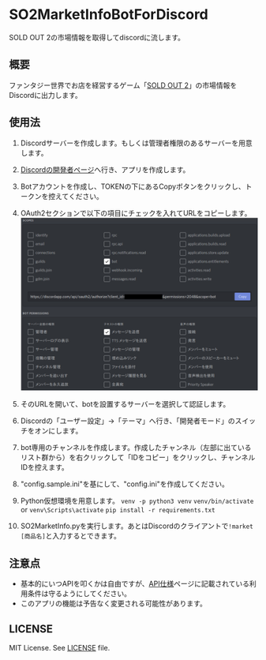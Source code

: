 # SO2MarketInfoBotForDiscord

SOLD OUT 2の市場情報を取得してdiscordに流します。

## 概要

ファンタジー世界でお店を経営するゲーム「[SOLD OUT 2](https://so2.mutoys.com/)」の市場情報をDiscordに出力します。

## 使用法

1. Discordサーバーを作成します。もしくは管理者権限のあるサーバーを用意します。

2. [Discordの開発者ページ](https://discordapp.com/developers/applications/)へ行き、アプリを作成します。

3. Botアカウントを作成し、TOKENの下にあるCopyボタンをクリックし、トークンを控えてください。

4. OAuth2セクションで以下の項目にチェックを入れてURLをコピーします。
    ![Image](README-IMAGE01.png)

5. そのURLを開いて、botを設置するサーバーを選択して認証します。

6. Discordの「ユーザー設定」→「テーマ」へ行き、「開発者モード」のスイッチをオンにします。

7. bot専用のチャンネルを作成します。作成したチャンネル（左部に出ているリスト群から）を右クリックして「IDをコピー」をクリックし、チャンネルIDを控えます。

8. "config.sample.ini"を基にして、"config.ini"を作成してください。

9. Python仮想環境を用意します。
    ```venv -p python3 venv```
    ```venv/bin/activate``` or ```venv\Scripts\activate```
    ```pip install -r requirements.txt```

10. SO2MarketInfo.pyを実行します。あとはDiscordのクライアントで```!market [商品名]```と入力するとできます。

## 注意点

- 基本的にいつAPIを叩くかは自由ですが、[API仕様](https://so2-docs.mutoys.com/common/api.html)ページに記載されている利用条件は守るようにしてください。
- このアプリの機能は予告なく変更される可能性があります。

## LICENSE

MIT License. See [LICENSE](LICENSE) file.
